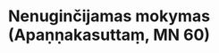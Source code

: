 ---
layout: page
title: 'Nenuginčijamas mokymas (Apaṇṇakasuttaṃ, MN 60)'
category: vidutinio
index: 
sortIndex: 60
image:
  feature: Burmese.jpg
tags:
suttacentral: mn60
---